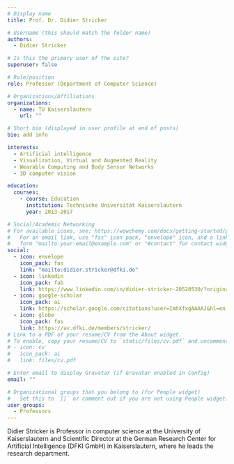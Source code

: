 ```yaml
---
# Display name
title: Prof. Dr. Didier Stricker

# Username (this should match the folder name)
authors:
  - Didier Stricker

# Is this the primary user of the site?
superuser: false

# Role/position
role: Professor (Department of Computer Science)

# Organizations/Affiliations
organizations:
  - name: TU Kaiserslautern
    url: ""

# Short bio (displayed in user profile at end of posts)
bio: add info

interests:
  - Artificial intelligence
  - Visualization, Virtual and Augmented Reality
  - Wearable Computing and Body Sensor Networks
  - 3D computer vision

education:
  courses:
    - course: Education
      institution: Technische Universität Kaiserslautern
      year: 2013-2017

# Social/Academic Networking
# For available icons, see: https://wowchemy.com/docs/getting-started/page-builder/#icons
#   For an email link, use "fas" icon pack, "envelope" icon, and a link in the
#   form "mailto:your-email@example.com" or "#contact" for contact widget.
social:
  - icon: envelope
    icon_pack: fas
    link: "mailto:didier.stricker@dfki.de"
  - icon: linkedin
    icon_pack: fab
    link: https://www.linkedin.com/in/didier-stricker-20520530/?originalSubdomain=de
  - icon: google-scholar
    icon_pack: ai
    link: https://scholar.google.com/citations?user=ImhXfxgAAAAJ&hl=en
  - icon: globe
    icon_pack: fas
    link: https://av.dfki.de/members/stricker/
# Link to a PDF of your resume/CV from the About widget.
# To enable, copy your resume/CV to `static/files/cv.pdf` and uncomment the lines below.
# - icon: cv
#   icon_pack: ai
#   link: files/cv.pdf

# Enter email to display Gravatar (if Gravatar enabled in Config)
email: ""

# Organizational groups that you belong to (for People widget)
#   Set this to `[]` or comment out if you are not using People widget.
user_groups:
  - Professors
---
```


Didier Stricker is Professor in computer science at the University of Kaiserslautern and Scientific Director at the German Research Center for Artificial Intelligence (DFKI GmbH) in Kaiserslautern, where he leads the research department.

